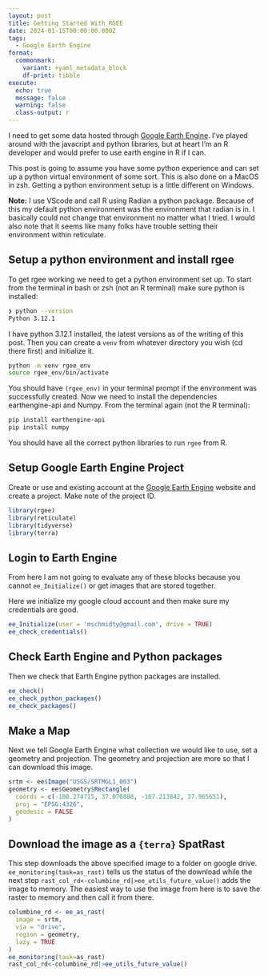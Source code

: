 ```yaml
---
layout: post
title: Getting Started With RGEE
date: 2024-01-15T00:00:00.000Z
tags:
  - Google Earth Engine
format:
  commonmark:
    variant: +yaml_metadata_block
    df-print: tibble
execute:
  echo: true
  message: false
  warning: false
  class-output: r
---
```



I need to get some data hosted through [Google Earth
Engine](https://earthengine.google.com/). I’ve played around with the
javacript and python libraries, but at heart I’m an R developer and
would prefer to use earth engine in R if I can.

This post is going to assume you have some python experience and can set
up a python virtual environment of some sort. This is also done on a
MacOS in zsh. Getting a python environment setup is a little different
on Windows.

**Note:** I use VScode and call R using Radian a python package. Because
of this my default python environment was the environment that radian is
in. I basically could not change that environment no matter what I
tried. I would also note that it seems like many folks have trouble
setting their environment within reticulate.

## Setup a python environment and install rgee

To get rgee working we need to get a python environment set up. To start
from the terminal in bash or zsh (not an R terminal) make sure python is
installed:

``` bash
❯ python --version
Python 3.12.1
```

I have python 3.12.1 installed, the latest versions as of the writing of
this post. Then you can create a `venv` from whatever directory you wish
(cd there first) and initialize it.

``` bash
python -m venv rgee_env
source rgee_env/bin/activate
```

You should have `(rgee_env)` in your terminal prompt if the environment
was successfully created. Now we need to install the dependencies
earthengine-api and Numpy. From the terminal again (not the R terminal):

``` bash
pip install earthengine-api
pip install numpy
```

You should have all the correct python libraries to run `rgee` from R.

## Setup Google Earth Engine Project

Create or use and existing account at the [Google Earth
Engine](https://earthengine.google.com/) website and create a project.
Make note of the project ID.

``` r
library(rgee)
library(reticulate)
library(tidyverse)
library(terra)
```

## Login to Earth Engine

From here I am not going to evaluate any of these blocks because you
cannot `ee_Initialize()` or get images that are stored together.

Here we initialize my google cloud account and then make sure my
credentials are good.

``` r
ee_Initialize(user = 'mschmidty@gmail.com', drive = TRUE)
ee_check_credentials()
```

## Check Earth Engine and Python packages

Then we check that Earth Engine python packages are installed.

``` r
ee_check()
ee_check_python_packages()
ee_check_packages()
```

## Make a Map

Next we tell Google Earth Engine what collection we would like to use,
set a geometry and projection. The geometry and projection are more so
that I can download this image.

``` r
srtm <- ee$Image("USGS/SRTMGL1_003")
geometry <- ee$Geometry$Rectangle(
  coords = c(-108.274715, 37.076888, -107.213842, 37.965651),
  proj = "EPSG:4326",
  geodesic = FALSE
)
```

## Download the image as a `{terra}` SpatRast

This step downloads the above specified image to a folder on google
drive. `ee_monitoring(task=as_rast)` tells us the status of the download
while the next step `rast_col_rd<-columbine_rd|>ee_utils_future_value()`
adds the image to memory. The easiest way to use the image from here is
to save the raster to memory and then call it from there.

``` r
columbine_rd <- ee_as_rast(
  image = srtm,
  via = "drive",
  region = geometry,
  lazy = TRUE
)
ee_monitoring(task=as_rast)
rast_col_rd<-columbine_rd|>ee_utils_future_value()
```
